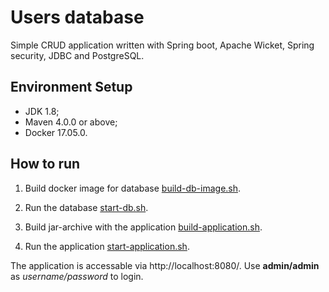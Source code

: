 Users database
=================

Simple CRUD application written with Spring boot, Apache Wicket, Spring security, JDBC and PostgreSQL.

## Environment Setup

- JDK 1.8;
- Maven 4.0.0 or above;
- Docker 17.05.0.


## How to run

1. Build docker image for database [build-db-image.sh](./build-db-image.sh).

2. Run the database [start-db.sh](./start-db.sh).
    
3. Build jar-archive with the application [build-application.sh](./build-application.sh).

4. Run the application [start-application.sh](./start-application.sh).

The application is accessable via http://localhost:8080/.
Use **admin/admin** as _username/password_ to login.